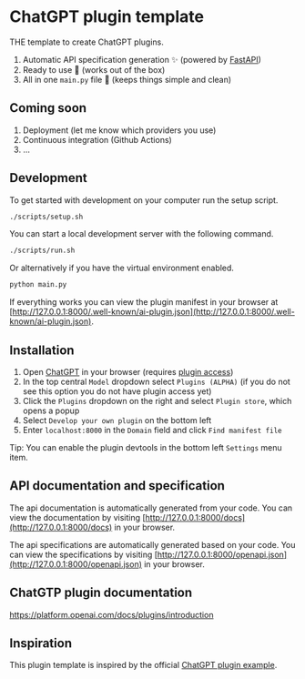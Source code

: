 # ChatGPT plugin template

THE template to create ChatGPT plugins.

1. Automatic API specification generation ✨ (powered by [FastAPI](https://fastapi.tiangolo.com))
2. Ready to use 🚀 (works out of the box)
3. All in one `main.py` file 📄 (keeps things simple and clean)

## Coming soon

1. Deployment (let me know which providers you use)
2. Continuous integration (Github Actions)
3. ...

## Development

To get started with development on your computer run the setup script.

```bash
./scripts/setup.sh
```

You can start a local development server with the following command.

```bash
./scripts/run.sh
```

Or alternatively if you have the virtual environment enabled.

```bash
python main.py
```

If everything works you can view the plugin manifest in your browser at [http://127.0.0.1:8000/.well-known/ai-plugin.json](http://127.0.0.1:8000/.well-known/ai-plugin.json).


## Installation

1. Open [ChatGPT](https://chat.openai.com/) in your browser (requires [plugin access](https://openai.com/waitlist/plugins))
2. In the top central `Model` dropdown select `Plugins (ALPHA)` (if you do not see this option you do not have plugin access yet)
3. Click the `Plugins` dropdown on the right and select `Plugin store`, which opens a popup
4. Select `Develop your own plugin` on the bottom left
5. Enter `localhost:8000` in the `Domain` field and click `Find manifest file`

Tip: You can enable the plugin devtools in the bottom left `Settings` menu item.


## API documentation and specification

The api documentation is automatically generated from your code. You can view the documentation by visiting [http://127.0.0.1:8000/docs](http://127.0.0.1:8000/docs) in your browser.

The api specifications are automatically generated based on your code. You can view the specifications by visiting [http://127.0.0.1:8000/openapi.json](http://127.0.0.1:8000/openapi.json) in your browser.


## ChatGTP plugin documentation

https://platform.openai.com/docs/plugins/introduction

## Inspiration

This plugin template is inspired by the official [ChatGPT plugin example](https://github.com/openai/plugins-quickstart).
